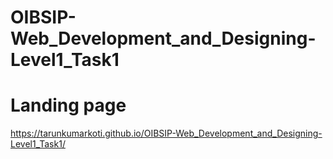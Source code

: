 # OIBSIP-Web_Development_and_Designing-Level1_Task1
# Landing page
https://tarunkumarkoti.github.io/OIBSIP-Web_Development_and_Designing-Level1_Task1/

